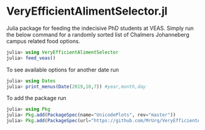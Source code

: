 # VeryEfficientAlimentSelector.jl
Julia package for feeding the indecisive PhD students at VEAS.
Simply run the below command for a randomly sorted list of Chalmers Johanneberg 
campus related food options.  

```julia
julia> using VeryEfficientAlimentSelector
julia> feed_veas()
```

To see available options for another date run
```julia
julia> using Dates
julia> print_menus(Date(2019,10,7)) #year,month,day
```


To add the package run 
```julia
julia> using Pkg
julia> Pkg.add(PackageSpec(name="UnicodePlots", rev="master"))
julia> Pkg.add(PackageSpec(url="https://github.com/MrUrq/VeryEfficientAlimentSelector.jl.git"))
```